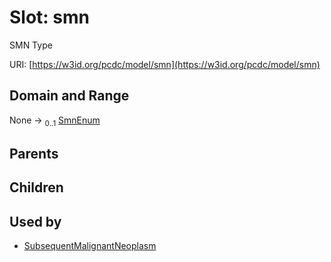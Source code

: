 
# Slot: smn


SMN Type

URI: [https://w3id.org/pcdc/model/smn](https://w3id.org/pcdc/model/smn)


## Domain and Range

None &#8594;  <sub>0..1</sub> [SmnEnum](SmnEnum.md)

## Parents


## Children


## Used by

 * [SubsequentMalignantNeoplasm](SubsequentMalignantNeoplasm.md)
